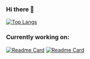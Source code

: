 ### Hi there 👋


[![Top Langs](https://github-readme-stats.vercel.app/api/top-langs/?username=sahanagana&theme=solarized-light)](https://github.com/anuraghazra/github-readme-stats)


### Currently working on:
[![Readme Card](https://github-readme-stats.vercel.app/api/pin/?username=sahanagana&repo=webscraping-and-automatic-data-entry-program&theme=solarized-light)](https://github.com/sahanagana/webscraping-and-automatic-data-entry-program)
[![Readme Card](https://github-readme-stats.vercel.app/api/pin/?username=sahanagana&repo=snakeapp&theme=solarized-light)](https://github.com/sahanagana/snakeapp)
<!--
**sahanagana/sahanagana** is a ✨ _special_ ✨ repository because its `README.md` (this file) appears on your GitHub profile.

Here are some ideas to get you started:

- 🔭 I’m currently working on ...
- 🌱 I’m currently learning ...
- 👯 I’m looking to collaborate on ...
- 🤔 I’m looking for help with ...
- 💬 Ask me about ...
- 📫 How to reach me: ...
- 😄 Pronouns: ...
- ⚡ Fun fact: ...
-->
